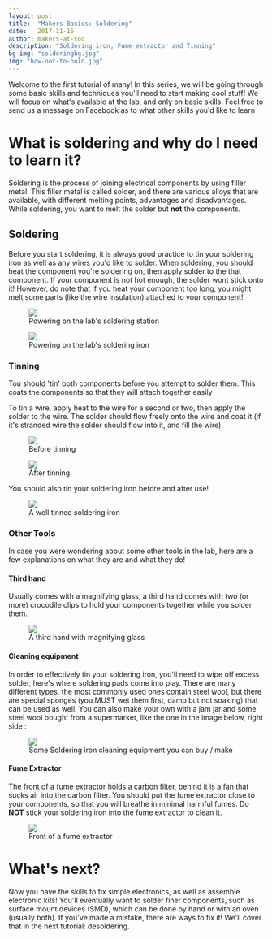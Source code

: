 ```yaml
---
layout: post
title:  "Makers Basics: Soldering"
date:   2017-11-15
author: makers-at-soc
description: "Soldering iron, Fume extractor and Tinning"
bg-img: "solderingbg.jpg"
img: "how-not-to-hold.jpg"
---
```


Welcome to the first tutorial of many! In this series, we will be going through some basic skills and techniques you'll need to start making cool stuff! We will focus on what's available at the lab, and only on basic skills. Feel free to send us a message on Facebook as to what other skills you'd like to learn

# What is soldering and why do I need to learn it?
Soldering is the process of joining electrical components by using filler metal. This filler metal is called solder, and there are various alloys that are available, with different melting points, advantages and disadvantages. While soldering, you want to melt the solder but **not** the components.

## Soldering
Before you start soldering, it is always good practice to tin your soldering iron as well as any wires you'd like to solder. When soldering, you should heat the component you're soldering on, then apply solder to the that component. If your component is not hot enough, the solder wont stick onto it! However, do note that if you heat your component too long, you might melt some parts (like the wire insulation) attached to your component!
<!-- {{site.github_url}}-->
<figure>
  <img src="../assets/images/powerbuttonsoldering.jpg" style="max-width:400px" />
  <figcaption>Powering on the lab's soldering station</figcaption>
</figure>

<figure>
  <img src="../assets/images/poweringsolder.jpg" style="max-width:400px" />
  <figcaption>Powering on the lab's soldering iron</figcaption>
</figure>

### Tinning
Tou should 'tin' both components before you attempt to solder them. This coats the components so that they will attach together easily

To tin a wire, apply heat to the wire for a second or two, then apply the solder to the wire. The solder should flow freely onto the wire and coat it (if it's stranded wire the solder should flow into it, and fill the wire).
<figure>
  <img src="../assets/images/pretinned.jpg" style="max-width:400px" />
  <figcaption>Before tinning</figcaption>
</figure>

<figure>
  <img src="../assets/images/posttinned.jpg" style="max-width:400px" />
  <figcaption>After tinning</figcaption>
</figure>

You should also tin your soldering iron before and after use!

<figure>
  <img src="../assets/images/welltinnedsolderingiron.jpg" style="max-width:400px" />
  <figcaption>A well tinned soldering iron</figcaption>
</figure>


### Other Tools
In case you were wondering about some other tools in the lab, here are a few explanations on what they are and what they do!

#### Third hand
Usually comes with a magnifying glass, a third hand comes with two (or more) crocodile clips to hold your components together while you solder them.

<figure>
  <img src="../assets/images/thirdhand.jpg" style="max-width:400px" />
  <figcaption>A third hand with magnifying glass</figcaption>
</figure>

#### Cleaning equipment
In order to effectively tin your soldering iron, you'll need to wipe off excess solder, here's where soldering pads come into play. There are many different types, the most commonly used ones contain steel wool, but there are special sponges (you MUST wet them first, damp but not soaking) that can be used as well. You can also make your own with a jam jar and some steel wool bought from a supermarket, like the one in the image below, right side :

<figure>
  <img src="../assets/images/cleaning.jpg" style="max-width:400px" />
  <figcaption>Some Soldering iron cleaning equipment you can buy / make</figcaption>
</figure>

#### Fume Extractor
The front of a fume extractor holds a carbon filter, behind it is a fan that sucks air into the carbon filter. You should put the fume extractor close to your components, so that you will breathe in minimal harmful fumes. Do **NOT** stick your soldering iron into the fume extractor to clean it.

<figure>
  <img src="../assets/images/fumeextractor.jpg" style="max-width:400px" />
  <figcaption>Front of a fume extractor</figcaption>
</figure>

# What's next?
Now you have the skills to fix simple electronics, as well as assemble electronic kits! You'll eventually want to solder finer components, such as surface mount devices (SMD), which can be done by hand or with an oven (usually both). If you've made a mistake, there are ways to fix it! We'll cover that in the next tutorial: desoldering. 
